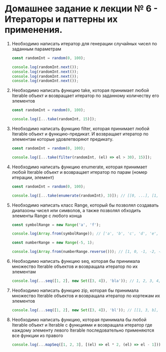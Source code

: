 # Домашнее задание к лекции № 6 - Итераторы и паттерны их применения.

1. Необходимо написать итератор для генерации случайных чисел по заданным параметрам

   ```js
   const randomInt = random(0, 100);
   
   console.log(randomInt.next());
   console.log(randomInt.next());
   console.log(randomInt.next());
   console.log(randomInt.next());
   ```

2. Необходимо написать функцию take, которая принимает любой Iterable объект и возвращает итератор по заданному количеству его элементов

   ```js
   const randomInt = random(0, 100);
   
   console.log([...take(randomInt, 15)]);
   ```

3. Необходимо написать функцию filter, которая принимает любой Iterable объект и функцию-предикат. И возвращает итератор по элементам которые удовлетворяют предикату.

   ```js
   const randomInt = random(0, 100);
   
   console.log([...take(filter(randomInt, (el) => el > 30), 15)]);
   ```

4. Необходимо написать функцию enumerate, которая принимает любой Iterable объект и возвращает итератор по парам (номер итерации, элемент)

   ```js
   const randomInt = random(0, 100);
   
   console.log([...take(enumerate(randomInt), 3)]); // [[0, ...], [1, ...], [2, ...]]
   ```

5. Необходимо написать класс Range, который бы позволял создавать диапазоны чисел или символов, а также позволял обходить элементы Range с любого конца
   
   ```js
   const symbolRange = new Range('a', 'f');
   
   console.log(Array.from(symbolRange)); // ['a', 'b', 'c', 'd', 'e', 'f']
   
   const numberRange = new Range(-5, 1);
   
   console.log(Array.from(numberRange.reverse())); // [1, 0, -1, -2, -3, -4, -5]
   ```

6. Необходимо написать функцию seq, которая бы принимала множество Iterable объектов и возвращала итератор по их элементам

   ```js
   console.log(...seq([1, 2], new Set([3, 4]), 'bla')); // 1, 2, 3, 4, 'b', 'l', 'a'
   ```

7. Необходимо написать функцию zip, которая бы принимала множество Iterable объектов и возвращала итератор по кортежам их элементов

   ```js
   console.log(...seq([1, 2], new Set([3, 4]), 'bl')); // [[1, 3, b], [2, 4, 'l']]
   ```

8. Необходимо написать функцию, которая принимала бы любой Iterable объект и Iterable с функциями и возвращала итератор где каждому элементу левого Iterable последовательно применяются все функции из правого
   
   ```js
   console.log(...mapSeq([1, 2, 3], [(el) => el * 2, (el) => el - 1])); // [1, 3, 5]
   ```